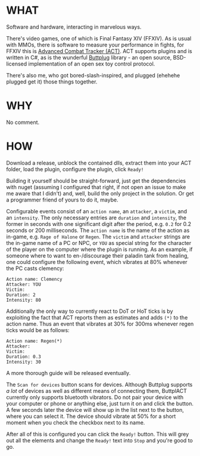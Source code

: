 # WHAT

Software and hardware, interacting in marvelous ways.

There's video games, one of which is Final Fantasy XIV (FFXIV). As is usual with MMOs, there is software to measure your performance in fights, for FFXIV this is [Advanced Combat Tracker (ACT)](https://advancedcombattracker.com). ACT supports plugins and is written in C#, as is the wunderful [Buttplug](https://buttplug.io) library - an open source, BSD-licensed implementation of an open sex toy control protocol.

There's also me, who got bored-slash-inspired, and plugged (ehehehe plugged get it) those things together.

# WHY

No comment.

# HOW

Download a release, unblock the contained dlls, extract them into your ACT folder, load the plugin, configure the plugin, click `Ready!`

Building it yourself should be straight-forward, just get the dependencies with nuget (assuming I configured that right, if not open an issue to make me aware that I didn't) and, well, build the only project in the solution. Or get a programmer friend of yours to do it, maybe.

Configurable events consist of an `action name`, an `attacker`, a `victim`, and an `intensity`. The only necessary entries are `duration` and `intensity`, the former in seconds with one significant digit after the period, e.g. `0.2` for 0.2 seconds or 200 milliseconds. The `action name` is the name of the action as in-game, e.g. `Rage of Halone` or `Regen`. The `victim` and `attacker` strings are the in-game name of a PC or NPC, or `YOU` as special string for the character of the player on the computer where the plugin is running. As an example, if someone where to want to en-/discourage their paladin tank from healing, one could configure the following event, which vibrates at 80% whenever the PC casts clemency:

```
Action name: Clemency
Attacker: YOU
Victim:
Duration: 2
Intensity: 80
```

Additionally the only way to currently react to DoT or HoT ticks is by exploiting the fact that ACT reports them as estimates and adds `(*)` to the action name. Thus an event that vibrates at 30% for 300ms whenever regen ticks would be as follows:

```
Action name: Regen(*)
Attacker: 
Victim:
Duration: 0.3
Intensity: 30
```

A more thorough guide will be released eventually.

The `Scan for devices` button scans for devices. Although Buttplug supports *a lot* of devices as well as different means of connecting them, ButtplACT currently only supports bluetooth vibrators. Do not pair your device with your computer or phone or anything else, just turn it on and click the button. A few seconds later the device will show up in the list next to the button, where you can select it. The device should vibrate at 50% for a short moment when you check the checkbox next to its name.

After all of this is configured you can click the `Ready!` button. This will grey out all the elements and change the `Ready!` text into `Stop` and you're good to go.
